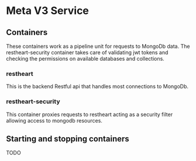 # Meta V3 Service

## Containers
These containers work as a pipeline unit for requests to MongoDb data. The restheart-security container takes care of validating jwt tokens and checking the permissions on available databases and collections. 

### restheart
This is the backend Restful api that handles most connections to MongoDb.


### restheart-security
This container proxies requests to restheart acting as a security filter allowing access to mongodb resources.

## Starting and stopping containers
TODO

